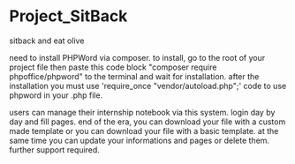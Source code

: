 # Project_SitBack
sitback and eat olive

need to install PHPWord via composer. 
to install, go to the root of your project file then paste this code block "composer require phpoffice/phpword" to the terminal and wait for installation.
after the installation you must use 'require_once "vendor/autoload.php";' code to use phpword in your .php file.

users can manage their internship notebook via this system. login day by day and fill pages. end of the era, you can download your file with a custom made template or you can download your file with a basic template. at the same time you can update your informations and pages or delete them. further support required.
